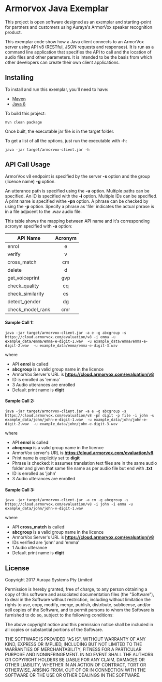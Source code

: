 # Armorvox Java Exemplar

This project is open software designed as an exemplar and starting-point for partners and customers using Auraya's ArmorVox speaker recognition product.

This exemplar code show how a Java client connects to an ArmorVox server using API v8 (RESTful, JSON requests and responses). It is run as a command line application that specifies the API to call and the location of audio files and other parameters. It is intended to be the basis from which other developers can create their own client applications.

## Installing

To install and run this exemplar, you'll need to have:

* [Maven](https://maven.apache.org/)
* [Java 8](http://docs.oracle.com/javase/8/docs/)

To build this project:

```
mvn clean package
```

Once built, the executable jar file is in the target folder. 

To get a list of all the options, just run the executable with -h:

```
java -jar target/armorvox-client.jar -h
```

## API Call Usage

ArmorVox v8 endpoint is specified by the server **-s** option and the group (licence name) **-g** option.

 An utterance path is specified using the **-u** option. Multiple paths can be specified.
 An ID is specified with the **-i** option. Multiple IDs can be specified.
 A print name is specified withe **-pn** option.
 A phrase can be checked by using the **-p** option. Specify a phrase as 'file' indicates the actual phrase is in a file adjacent to the .wav audio file.

This table shows the mapping between API name and it's corresponding acronym specified with **-a** option:

| API Name         | Acronym |
| ---------------- |:-------:|
| enrol            | e       |
| verify           | v       |
| cross_match      | cm      |
| delete           | d       |
| get_voiceprint   | gvp     |
| check_quality    | cq      |
| check_similarity | cs      |
| detect_gender    | dg      |
| check_model_rank | cmr     |


#### Sample Call 1:

```
java -jar target/armorvox-client.jar -a e -g abcgroup -s https://cloud.armorvox.com/evaluation/v8 -i emma -u example_data/emma/emma-e-digit-1.wav  -u example_data/emma/emma-e-digit-2.wav  -u example_data/emma/emma-e-digit-3.wav
```

where

> 
* API **enrol** is called
* **abcgroup**  is a valid group name in the licence
* ArmorVox Server's URL is **https://cloud.armorvox.com/evaluation/v8**
* ID is enrolled as 'emma'
* 3 Audio utterances are enrolled
* Default print name is **digit**

#### Sample Call 2:

```
java -jar target/armorvox-client.jar -a e -g abcgroup -s https://cloud.armorvox.com/evaluation/v8 -pn digit -p file -i john -u example_data/john/john-e-digit-1.wav  -u example_data/john/john-e-digit-2.wav  -u example_data/john/john-e-digit-3.wav
```

where

> 
* API **enrol** is called
* **abcgroup**  is a valid group name in the licence
* ArmorVox server's URL is **https://cloud.armorvox.com/evaluation/v8**
* Print name is explicitly set to **digit**
* Phrase is checked: it assumes translation text files are in the same audio folder and given that same file name as per audio file but end with **.txt**
* ID is enrolled as 'john'
* 3 Audio utterances are enrolled



#### Sample Call 3:

```
java -jar target/armorvox-client.jar -a cm -g abcgroup -s https://cloud.armorvox.com/evaluation/v8 -i john -i emma -u example_data/john/john-v-digit-1.wav 
```

where

> 
* API **cross_match** is called
* **abcgroup**  is a valid group name in the licence
* ArmorVox Server's URL is **https://cloud.armorvox.com/evaluation/v8**
* IDs verified are 'john' and 'emma'
* 1 Audio utterance
* Default print name is **digit**




## License
Copyright 2017 Auraya Systems Pty Limited

Permission is hereby granted, free of charge, to any person obtaining a copy of this software and associated documentation files (the "Software"), to deal in the Software without restriction, including without limitation the rights to use, copy, modify, merge, publish, distribute, sublicense, and/or sell copies of the Software, and to permit persons to whom the Software is furnished to do so, subject to the following conditions:

The above copyright notice and this permission notice shall be included in all copies or substantial portions of the Software.

THE SOFTWARE IS PROVIDED "AS IS", WITHOUT WARRANTY OF ANY KIND, EXPRESS OR IMPLIED, INCLUDING BUT NOT LIMITED TO THE WARRANTIES OF MERCHANTABILITY, FITNESS FOR A PARTICULAR PURPOSE AND NONINFRINGEMENT. IN NO EVENT SHALL THE AUTHORS OR COPYRIGHT HOLDERS BE LIABLE FOR ANY CLAIM, DAMAGES OR OTHER LIABILITY, WHETHER IN AN ACTION OF CONTRACT, TORT OR OTHERWISE, ARISING FROM, OUT OF OR IN CONNECTION WITH THE SOFTWARE OR THE USE OR OTHER DEALINGS IN THE SOFTWARE.